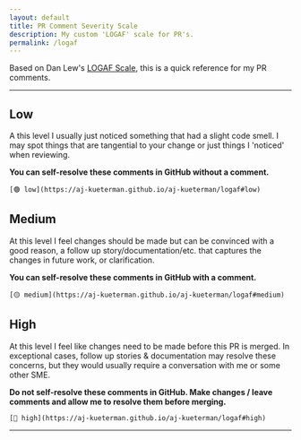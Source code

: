 ```yaml
---
layout: default
title: PR Comment Severity Scale
description: My custom 'LOGAF' scale for PR's.
permalink: /logaf
---
```


Based on Dan Lew's [LOGAF Scale](https://blog.danlew.net/2020/04/15/the-logaf-scale/), this is a quick reference for my PR comments.

---

## Low

A this level I usually just noticed something that had a slight code smell. I may spot things that are tangential to your change or just things I 'noticed' when reviewing. 

**You can self-resolve these comments in GitHub without a comment.**

```
[🟢 low](https://aj-kueterman.github.io/aj-kueterman/logaf#low)
```

## Medium

At this level I feel changes should be made but can be convinced with a good reason, a follow up story/documentation/etc. that captures the changes in future work, or clarification. 

**You can self-resolve these comments in GitHub with a comment.**

```
[🟡 medium](https://aj-kueterman.github.io/aj-kueterman/logaf#medium)
```

## High

At this level I feel like changes need to be made before this PR is merged. In exceptional cases, follow up stories & documentation may resolve these concerns, but they would usually require a conversation with me or some other SME.

**Do not self-resolve these comments in GitHub. Make changes / leave comments and allow me to resolve them before merging.**

```
[🔴 high](https://aj-kueterman.github.io/aj-kueterman/logaf#high)
```

---
